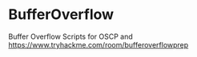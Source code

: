 # BufferOverflow
Buffer Overflow Scripts for OSCP and https://www.tryhackme.com/room/bufferoverflowprep
